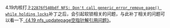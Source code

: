4.19内核打上[`22876f540bdf NFS: Don't call generic_error_remove_page() while holding locks`](https://lore.kernel.org/all/20190407175912.23528-21-trond.myklebust@hammerspace.com/)补丁之后，会引起软锁相关的问题，与此补丁相关的问题可以看一下[《4.19 nfs_updatepage空指针解引用问题》](https://chenxiaosong.com/courses/nfs/issues/4.19-null-ptr-deref-in-nfs_updatepage.html)。